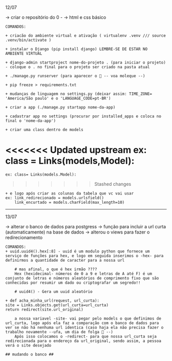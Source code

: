 12/07

-> criar o repositório do 0 -
-> html e css básico

    COMANDOS:

    + criacão do ambiente virtual e ativação ( virtualenv .venv /// source .venv/bin/activate )

    + instalar o Django (pip install django) LEMBRE-SE DE ESTAR NO AMBIENTE VIRTUAL

    + django-admin startproject nome-do-projeto . (para iniciar o projeto) - coloque o . no final para o projeto ser criado na pasta atual

    + ./manage.py runserver (para aparecer o 🚀 -- voa moleque --)

    + pip freeze > requirements.txt

    + mudanças de linguagem no settings.py (deixar assim: TIME_ZONE= 'America/São paulo' e o 'LANGUAGE_CODE=pt-BR')

    + criar a app (./manage.py startapp nome-da-app)

    + cadastrar app no settings (procurar por installed_apps e coloca no final o 'nome-da-app')

    + criar uma class dentro de models
<<<<<<< Updated upstream
    ex: class = Links(models,Model):
=======
    ex: class= Links(models.Model):
>>>>>>> Stashed changes

    + e logo após criar as colunas da tabela que vc vai usar
    ex: link_redirecionado = models.urlsfield()
        link_encurtado = models.charField(max_length=10)

---

13/07

-> alterar o banco de dados para postgress
-> função para incluir a url curta (automaticamente) na base de dados
-> alterou o views para fazer o redirecionamento

    COMANDOS:
    + uuid.uuid4().hex[:8] - uuid é um modulo python que fornece um serviço de funções para hex, e logo em seguida inserimos o -hex- para definirmos a quantidade de caracter para a nossa url

        # mas afinal, o que é hex irmão ????
        Hex (hexidecimal- números de 0 a 9 e letras de A até F) é um conjunto de letras e números aleatórios de comprimento fixo que são conhecidas por resumir um dado ou criptografar um segredo!!

        # uuid4() - Gera um uuid aleatório

    + def acha_minha_url(request, url_curta):
    site = Links.objects.get(url_curta=url_curta)
    return redirect(site.url_original)

        a nossa variavel -site- vai pegar pelo models o que definimos de url_curta, logo após ela faz a comparação com o banco de dados para ver se não há nenhuma url identica (caso haja ela não precisa fazer o trabalho novamente --ufa, um dia de folga 🎉 --)
        Após isso colocamos o -redirect- para que nossa url_curta seja redirecionada para o endereço da url_original, sendo assim, a pessoa verá o site desejado

    ## mudando o banco ##
